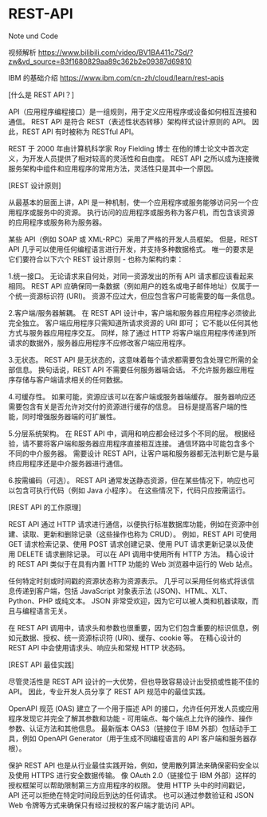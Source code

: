 # REST-API
Note und Code

视频解析
https://www.bilibili.com/video/BV1BA411c7Sd/?zw&vd_source=83f1680829aa89c362b2e09387d69810

IBM 的基础介绍
https://www.ibm.com/cn-zh/cloud/learn/rest-apis

[什么是 REST API？]

API（应用程序编程接口）是一组规则，用于定义应用程序或设备如何相互连接和通信。 REST API 是符合 REST（表述性状态转移）架构样式设计原则的 API。 因此，REST API 有时被称为 RESTful API。

REST 于 2000 年由计算机科学家 Roy Fielding 博士 在他的博士论文中首次定义，为开发人员提供了相对较高的灵活性和自由度。 REST API 之所以成为连接微服务架构中组件和应用程序的常用方法，灵活性只是其中一个原因。

[REST 设计原则]

从最基本的层面上讲，API 是一种机制，使一个应用程序或服务能够访问另一个应用程序或服务中的资源。 执行访问的应用程序或服务称为客户机，而包含该资源的应用程序或服务称为服务器。

某些 API（例如 SOAP 或 XML-RPC）采用了严格的开发人员框架。 但是，REST API 几乎可以使用任何编程语言进行开发，并支持多种数据格式。 唯一的要求是它们要符合以下六个 REST 设计原则 - 也称为架构约束：

1.统一接口。 无论请求来自何处，对同一资源发出的所有 API 请求都应该看起来相同。 REST API 应确保同一条数据（例如用户的姓名或电子邮件地址）仅属于一个统一资源标识符 (URI)。 资源不应过大，但应包含客户可能需要的每一条信息。

2.客户端/服务器解耦。 在 REST API 设计中，客户端和服务器应用程序必须彼此完全独立。 客户端应用程序只需知道所请求资源的 URI 即可； 它不能以任何其他方式与服务器应用程序交互。 同样，除了通过 HTTP 将客户端应用程序传递到所请求的数据外，服务器应用程序不应修改客户端应用程序。

3.无状态。 REST API 是无状态的，这意味着每个请求都需要包含处理它所需的全部信息。 换句话说，REST API 不需要任何服务器端会话。 不允许服务器应用程序存储与客户端请求相关的任何数据。

4.可缓存性。 如果可能，资源应该可以在客户端或服务器端缓存。 服务器响应还需要包含有关是否允许对交付的资源进行缓存的信息。 目标是提高客户端的性能，同时增强服务器端的可扩展性。

5.分层系统架构。 在 REST API 中，调用和响应都会经过多个不同的层。 根据经验，请不要将客户端和服务器应用程序直接相互连接。 通信环路中可能包含多个不同的中介服务器。 需要设计 REST API，让客户端和服务器都无法判断它是与最终应用程序还是中介服务器进行通信。

6.按需编码（可选）。 REST API 通常发送静态资源，但在某些情况下，响应也可以包含可执行代码（例如 Java 小程序）。 在这些情况下，代码只应按需运行。

[REST API 的工作原理]

REST API 通过 HTTP 请求进行通信，以便执行标准数据库功能，例如在资源中创建、读取、更新和删除记录（这些操作也称为 CRUD）。 例如，REST API 可使用 GET 请求检索记录、使用 POST 请求创建记录、使用 PUT 请求更新记录以及使用 DELETE 请求删除记录。 可以在 API 调用中使用所有 HTTP 方法。 精心设计的 REST API 类似于在具有内置 HTTP 功能的 Web 浏览器中运行的 Web 站点。

任何特定时刻或时间戳的资源状态称为资源表示。 几乎可以采用任何格式将该信息传递到客户端，包括 JavaScript 对象表示法 (JSON)、HTML、XLT、Python、PHP 或纯文本。 JSON 非常受欢迎，因为它可以被人类和机器读取，而且与编程语言无关。

在 REST API 调用中，请求头和参数也很重要，因为它们包含重要的标识信息，例如元数据、授权、统一资源标识符 (URI)、缓存、cookie 等。 在精心设计的 REST API 中会使用请求头、响应头和常规 HTTP 状态码。

[REST API 最佳实践]

尽管灵活性是 REST API 设计的一大优势，但也导致容易设计出受损或性能不佳的 API。 因此，专业开发人员分享了 REST API 规范中的最佳实践。

OpenAPI 规范 (OAS) 建立了一个用于描述 API 的接口，允许任何开发人员或应用程序发现它并完全了解其参数和功能 - 可用端点、每个端点上允许的操作、操作参数、认证方法和其他信息。 最新版本 OAS3（链接位于 IBM 外部）包括动手工具，例如 OpenAPI Generator（用于生成不同编程语言的 API 客户端和服务器存根）。

保护 REST API 也是从行业最佳实践开始，例如，使用散列算法来确保密码安全以及使用 HTTPS 进行安全数据传输。 像 OAuth 2.0（链接位于 IBM 外部）这样的授权框架可以帮助限制第三方应用程序的权限。 使用 HTTP 头中的时间戳记，API 还可以拒绝在特定时间段后到达的任何请求。 也可以通过参数验证和 JSON Web 令牌等方式来确保只有经过授权的客户端才能访问 API。

